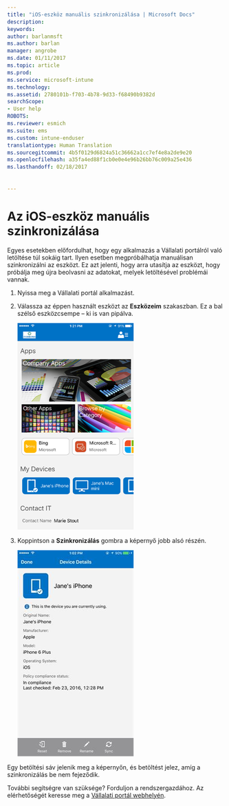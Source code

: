 ```yaml
---
title: "iOS-eszköz manuális szinkronizálása | Microsoft Docs"
description: 
keywords: 
author: barlanmsft
ms.author: barlan
manager: angrobe
ms.date: 01/11/2017
ms.topic: article
ms.prod: 
ms.service: microsoft-intune
ms.technology: 
ms.assetid: 2780101b-f703-4b78-9d33-f68490b9382d
searchScope:
- User help
ROBOTS: 
ms.reviewer: esmich
ms.suite: ems
ms.custom: intune-enduser
translationtype: Human Translation
ms.sourcegitcommit: 4b5f0129d6824a51c36662a1cc7ef4e8a2de9e20
ms.openlocfilehash: a35fa4ed88f1cb0e0e4e96b26bb76c009a25e436
ms.lasthandoff: 02/18/2017


---
```



# <a name="sync-your-ios-device-manually"></a>Az iOS-eszköz manuális szinkronizálása

Egyes esetekben előfordulhat, hogy egy alkalmazás a Vállalati portálról való letöltése túl sokáig tart. Ilyen esetben megpróbálhatja manuálisan szinkronizálni az eszközt. Ez azt jelenti, hogy arra utasítja az eszközt, hogy próbálja meg újra beolvasni az adatokat, melyek letöltésével problémái vannak.

1. Nyissa meg a Vállalati portál alkalmazást.

2. Válassza az éppen használt eszközt az **Eszközeim** szakaszban. Ez a bal szélső eszközcsempe – ki is van pipálva.

    ![Az Eszközeim szakasz egy eszköz képernyőjén](./media/ios-sync-1-comp-portal-apps.png)

3. Koppintson a **Szinkronizálás** gombra a képernyő jobb alsó részén.

    ![Eszközadatok a Szinkronizálás gombbal](./media/ios-sync-2-sync-button.png)

Egy betöltési sáv jelenik meg a képernyőn, és betöltést jelez, amíg a szinkronizálás be nem fejeződik.

További segítségre van szüksége? Forduljon a rendszergazdához. Az elérhetőségét keresse meg a [Vállalati portál webhelyén](http://portal.manage.microsoft.com).

